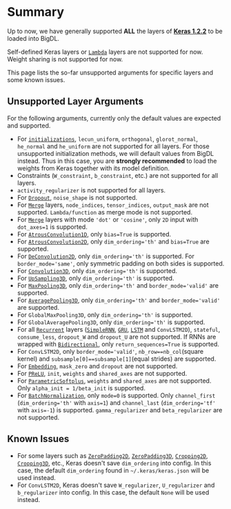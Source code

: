 # **Summary**
Up to now, we have generally supported __ALL__ the layers of [__Keras 1.2.2__](https://faroit.github.io/keras-docs/1.2.2/) to be loaded into BigDL.

Self-defined Keras layers or [`Lambda`](https://faroit.github.io/keras-docs/1.2.2/layers/core/#lambda) layers are not supported for now. Weight sharing is not supported for now.

This page lists the so-far unsupported arguments for specific layers and some known issues.

## **Unsupported Layer Arguments**
For the following arguments, currently only the default values are expected and supported.

* For [`initializations`](https://faroit.github.io/keras-docs/1.2.2/initializations/), `lecun_uniform`, `orthogonal`, `glorot_normal`, `he_normal` and `he_uniform` are not supported for all layers. For those unsupported initialization methods, we will default values from BigDL instead. Thus in this case, you are __strongly recommended__ to load the weights from Keras together with its model definition.
* Constraints (`W_constraint`, `b_constraint`, etc.) are not supported for all layers.
* `activity_regularizer` is not supported for all layers.
* For [`Dropout`](https://faroit.github.io/keras-docs/1.2.2/layers/core/#dropout), `noise_shape` is not supported.
* For [`Merge`](https://faroit.github.io/keras-docs/1.2.2/layers/core/#merge) layers, `node_indices`, `tensor_indices`, `output_mask` are not supported. `Lambda/function` as merge mode is not supported.
* For [`Merge`](https://faroit.github.io/keras-docs/1.2.2/layers/core/#merge) layers with mode `'dot'` or `'cosine'`, only `2D` input with `dot_axes=1` is supported.
* For [`AtrousConvolution1D`](https://faroit.github.io/keras-docs/1.2.2/layers/convolutional/#atrousconvolution1d), only `bias=True` is supported.
* For [`AtrousConvolution2D`](https://faroit.github.io/keras-docs/1.2.2/layers/convolutional/#atrousconvolution2d), only `dim_ordering='th'` and `bias=True` are supported.
* For [`DeConvolution2D`](https://faroit.github.io/keras-docs/1.2.2/layers/convolutional/#deconvolution2d), only `dim_ordering='th'` is supported. For `border_mode='same'`, only symmetric padding on both sides is supported.
* For [`Convolution3D`](https://faroit.github.io/keras-docs/1.2.2/layers/convolutional/#convolution3d), only `dim_ordering='th'` is supported.
* For [`UpSampling3D`](https://faroit.github.io/keras-docs/1.2.2/layers/convolutional/#upsampling3d), only `dim_ordering='th'` is supported.
* For [`MaxPooling3D`](https://faroit.github.io/keras-docs/1.2.2/layers/pooling/#maxpooling3d), only `dim_ordering='th'` and `border_mode='valid'` are supported.
* For [`AveragePooling3D`](https://faroit.github.io/keras-docs/1.2.2/layers/pooling/#averagepooling3d), only `dim_ordering='th'` and `border_mode='valid'` are supported.
* For `GlobalMaxPooling3D`, only `dim_ordering='th'` is supported.
* For `GlobalAveragePooling3D`, only `dim_ordering='th'` is supported.
* For all [`Recurrent`](https://faroit.github.io/keras-docs/1.2.2/layers/recurrent/#recurrent) layers ([`SimpleRNN`](https://faroit.github.io/keras-docs/1.2.2/layers/recurrent/#simplernn), [`GRU`](https://faroit.github.io/keras-docs/1.2.2/layers/recurrent/#gru), [`LSTM`](https://faroit.github.io/keras-docs/1.2.2/layers/recurrent/#lstm) and `ConvLSTM2D`), `stateful`, `consume_less`, `dropout_W` and `dropout_U` are not supported.
If RNNs are wrapped with [`Bidirectional`](https://faroit.github.io/keras-docs/1.2.2/layers/wrappers/#bidirectional), only `return_sequences=True` is supported.
* For `ConvLSTM2D`, only `border_mode='valid'`, `nb_row==nb_col`(square kernel) and `subsample[0]==subsample[1]`(equal strides) are supported.
* For [`Embedding`](https://faroit.github.io/keras-docs/1.2.2/layers/embeddings/#embedding), `mask_zero` and `dropout` are not supported.
* For [`PReLU`](https://faroit.github.io/keras-docs/1.2.2/layers/advanced-activations/#prelu), `init`, `weights` and `shared_axes` are not supported.
* For [`ParametricSoftplus`](https://faroit.github.io/keras-docs/1.2.2/layers/advanced-activations/#parametricsoftplus), `weights` and `shared_axes` are not supported. Only `alpha_init = 1/beta_init` is supported.
* For [`BatchNormalization`](https://faroit.github.io/keras-docs/1.2.2/layers/normalization/#batchnormalization), only `mode=0` is supported. Only `channel_first` (`dim_ordering='th'` with `axis=1`) and `channel_last` (`dim_ordering='tf'` with `axis=-1`) is supported. `gamma_regularizer` and `beta_regularizer` are not supported.


## **Known Issues**
* For some layers such as [`ZeroPadding2D`](https://faroit.github.io/keras-docs/1.2.2/layers/convolutional/#zeropadding2d), [`ZeroPadding3D`](https://faroit.github.io/keras-docs/1.2.2/layers/convolutional/#zeropadding3d), [`Cropping2D`](https://faroit.github.io/keras-docs/1.2.2/layers/convolutional/#cropping2d), [`Cropping3D`](https://faroit.github.io/keras-docs/1.2.2/layers/convolutional/#cropping3d), etc., Keras doesn't save `dim_ordering` into config. In this case, the default `dim_ordering` found in `~/.keras/keras.json` will be used instead.
* For `ConvLSTM2D`, Keras doesn't save `W_regularizer`, `U_regularizer` and `b_regularizer` into config. In this case, the default `None` will be used instead.